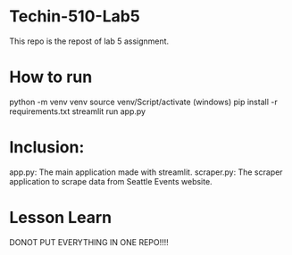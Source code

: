 # Techin-510-Lab5

This repo is the repost of lab 5 assignment.

# How to run
python -m venv venv
source venv/Script/activate  (windows)
pip install -r requirements.txt
streamlit run app.py

# Inclusion:
app.py: The main application made with streamlit.
scraper.py: The scraper application to scrape data from Seattle Events website.

# Lesson Learn
DONOT PUT EVERYTHING IN ONE REPO!!!!

